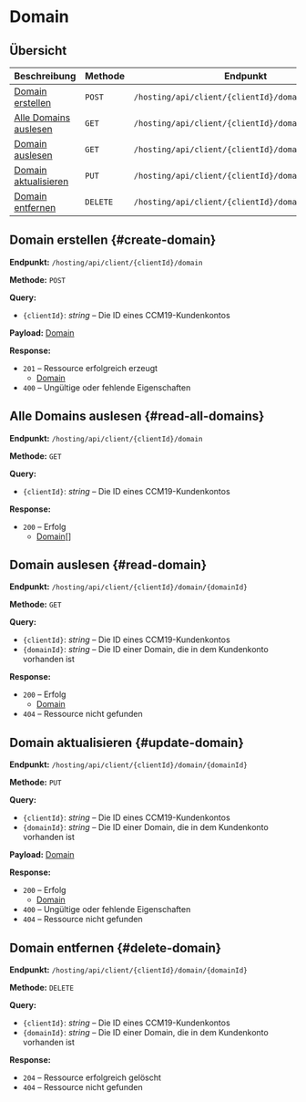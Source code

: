 # Domain

## Übersicht

| Beschreibung                               | Methode  | Endpunkt                                           |
| ------------------------------------------ | -------- | -------------------------------------------------- |
| [Domain erstellen](#create-domain)         | `POST`   | `/hosting/api/client/{clientId}/domain`            |
| [Alle Domains auslesen](#read-all-domains) | `GET`    | `/hosting/api/client/{clientId}/domain`            |
| [Domain auslesen](#read-domain)            | `GET`    | `/hosting/api/client/{clientId}/domain/{domainId}` |
| [Domain aktualisieren](#update-domain)     | `PUT`    | `/hosting/api/client/{clientId}/domain/{domainId}` |
| [Domain entfernen](#delete-domain)         | `DELETE` | `/hosting/api/client/{clientId}/domain/{domainId}` |

## Domain erstellen {#create-domain}

**Endpunkt:** `/hosting/api/client/{clientId}/domain`

**Methode:** `POST`

**Query:**

- `{clientId}`: *string* – Die ID eines CCM19-Kundenkontos

**Payload:** [Domain](../components.md#domain)

**Response:**

- `201` – Ressource erfolgreich erzeugt
  - [Domain](../components.md#domain)
- `400` – Ungültige oder fehlende Eigenschaften

## Alle Domains auslesen {#read-all-domains}

**Endpunkt:** `/hosting/api/client/{clientId}/domain`

**Methode:** `GET`

**Query:**

- `{clientId}`: *string* – Die ID eines CCM19-Kundenkontos

**Response:**

- `200` – Erfolg
  - [Domain](../components.md#domain)[]

## Domain auslesen {#read-domain}

**Endpunkt:** `/hosting/api/client/{clientId}/domain/{domainId}`

**Methode:** `GET`

**Query:**

- `{clientId}`: *string* – Die ID eines CCM19-Kundenkontos
- `{domainId}`: *string* – Die ID einer Domain, die in dem Kundenkonto vorhanden ist

**Response:**

- `200` – Erfolg
  - [Domain](../components.md#domain)
- `404` – Ressource nicht gefunden

## Domain aktualisieren {#update-domain}

**Endpunkt:** `/hosting/api/client/{clientId}/domain/{domainId}`

**Methode:** `PUT`

**Query:**

- `{clientId}`: *string* – Die ID eines CCM19-Kundenkontos
- `{domainId}`: *string* – Die ID einer Domain, die in dem Kundenkonto vorhanden ist

**Payload:** [Domain](../components.md#domain)

**Response:**

- `200` – Erfolg
  - [Domain](../components.md#domain)
- `400` – Ungültige oder fehlende Eigenschaften
- `404` – Ressource nicht gefunden

## Domain entfernen {#delete-domain}

**Endpunkt:** `/hosting/api/client/{clientId}/domain/{domainId}`

**Methode:** `DELETE`

**Query:**

- `{clientId}`: *string* – Die ID eines CCM19-Kundenkontos
- `{domainId}`: *string* – Die ID einer Domain, die in dem Kundenkonto vorhanden ist

**Response:**

- `204` – Ressource erfolgreich gelöscht
- `404` – Ressource nicht gefunden

